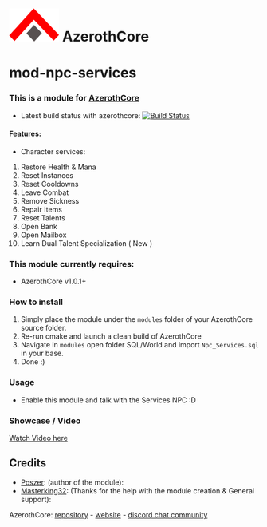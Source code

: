 # ![logo](https://raw.githubusercontent.com/azerothcore/azerothcore.github.io/master/images/logo-github.png) AzerothCore
# mod-npc-services
### This is a module for [AzerothCore](http://www.azerothcore.org)
- Latest build status with azerothcore: [![Build Status](https://travis-ci.org/azerothcore/mod-npc-services.svg?branch=master)](https://travis-ci.org/azerothcore/mod-npc-services)
#### Features:
- Character services:
1. Restore Health & Mana
2. Reset Instances
3. Reset Cooldowns
4. Leave Combat
5. Remove Sickness
6. Repair Items
7. Reset Talents
8. Open Bank
9. Open Mailbox
10. Learn Dual Talent Specialization ( New ) 

### This module currently requires:
- AzerothCore v1.0.1+

### How to install
1. Simply place the module under the `modules` folder of your AzerothCore source folder.
2. Re-run cmake and launch a clean build of AzerothCore
3. Navigate in `modules` open folder SQL/World and import `Npc_Services.sql` in your base.
4. Done :)

### Usage
- Enable this module and talk with the Services NPC :D

### Showcase / Video 
[Watch Video here](https://youtu.be/-BpBdUj9XLc)


## Credits
* [Poszer](https://github.com/Poszer): (author of the module): 
* [Masterking32](https://github.com/masterking32): (Thanks for the help with the module creation & General support): 

AzerothCore: [repository](https://github.com/azerothcore) - [website](http://azerothcore.org/) - [discord chat community](https://discord.gg/PaqQRkd)

